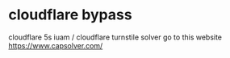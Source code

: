 # cloudflare bypass
 
   cloudflare 5s iuam / cloudflare turnstile solver  go to this website https://www.capsolver.com/


